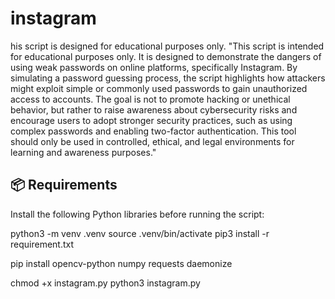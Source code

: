 # instagram
his script is designed for educational purposes only. 
"This script is intended for educational purposes only. It is designed to demonstrate the dangers of using weak passwords on online platforms, specifically Instagram. By simulating a password guessing process, the script highlights how attackers might exploit simple or commonly used passwords to gain unauthorized access to accounts. The goal is not to promote hacking or unethical behavior, but rather to raise awareness about cybersecurity risks and encourage users to adopt stronger security practices, such as using complex passwords and enabling two-factor authentication. This tool should only be used in controlled, ethical, and legal environments for learning and awareness purposes."


## 📦 Requirements

Install the following Python libraries before running the script:

python3 -m venv .venv
source .venv/bin/activate
pip3 install -r requirement.txt

pip install opencv-python numpy requests daemonize

chmod +x instagram.py
python3 instagram.py



